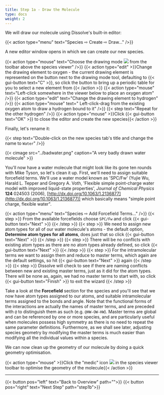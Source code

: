 ```yaml
---
title: Step 1a - Draw the Molecule
type: docs
weight: 2
---
```



We will draw our molecule using Dissolve's built-in editor:

{{< action type="menu" text="Species &#8680; Create &#8680; Draw..." />}}


A new editor window opens in which we can create our new species.

{{< action type="mouse" text="Choose the drawing mode ![](/img/viewer_edit.png) from the toolbar above the species viewer" />}}
{{< action type="edit" >}}Change the drawing element to oxygen - the current drawing element is represented on the button next to the drawing mode tool, defaulting to {{< gui-button text="C" >}}, so click the button to bring up a periodic table for you to select a new element from {{< /action >}}
{{< action type="mouse" text="Left-click somewhere in the viewer below to place an oxygen atom" />}}
{{< action type="edit" text="Change the drawing element to hydrogen" />}}
{{< action type="mouse" text=" Left-click-drag from the existing oxygen atom to draw a hydrogen bound to it" />}}
{{< step text="Repeat for the other hydrogen" />}}
{{< action type="mouse" >}}Click {{< gui-button text="OK" >}} to close the editor and create the new species{{< /action >}}

Finally, let's rename it:

{{< step text="Double-click on the new species tab's title and change the name to `Water`" />}}


{{< cimage src="../badwater.png" caption="A very badly drawn water molecule" >}}

You'll now have a water molecule that might look like its gone ten rounds with Mike Tyson, so let's clean it up. First, we'll need to assign suitable forcefield terms. We'll use a water model known as 'SPC/Fw' (Yujie Wu, Harald L. Tepper and Gregory A. Voth, 'Flexible simple point-charge water model with improved liquid-state properties', <i>Journal of Chemical Physics</i> <b>124</b> 024503 (2006), [http://dx.doi.org/10.1063/1.2136877](http://dx.doi.org/10.1063/1.2136877)) which basically means "simple point charge, flexible water".

{{< action type="menu" text="Species &#8680; Add Forcefield Terms..." />}}
{{< step >}} From the available forcefields choose `SPC/Fw` and click {{< gui-button text="Next" >}} {{< /step >}}
{{< step >}} We need to assign new atom types for all of our water molecule's atoms - the default option, **Determine atom types for all atoms**, does just that so click {{< gui-button text="Next" >}} {{< /step >}}
{{< step >}} There will be no conflicts with existing atom types as there are no atom types already defined, so click {{< gui-button text="Next" >}} {{< /step >}}
{{< step >}} For the intramolecular terms we want to assign them and reduce to master terms, which again are the default settings, so hit {{< gui-button text="Next" >}} again {{< /step >}}
{{< step >}} Dissolve will check to see if there are naming conflicts between new and existing master terms, just as it did for the atom types. There will be none as, again, we had no master terms to start with, so click {{< gui-button text="Finish" >}} to exit the wizard {{< /step >}}

Take a look at the **Forcefield** section for the species and you'll see that we now have atom types assigned to our atoms, and suitable intramolecular terms assigned to the bonds and angle. Note that the functional forms of the interactions are actually the names of master terms, and are preceded with `@` to distinguish them as such (e.g. `@HW-OW-HW`). Master terms are global and can be referenced by one or more species, and are particularly useful when molecules possess high symmetry as there is no need to repeat the same parameter definitions. Furthermore, as we shall see later, adjusting species geometry by modifying the master terms is much easier than modifying all the individual values within a species.

We can now clean up the geometry of our molecule by doing a quick geometry optimisation.

{{< action type="mouse" >}}Click the \"medic\" icon ![](/img/viewer_medic.png) in the species viewer toolbar to optimise the geometry of the molecule{{< /action >}}

* * *
{{< button pos="left" text="Back to Overview" path="">}}
{{< button pos="right" text="Next Step" path="step1b">}}
